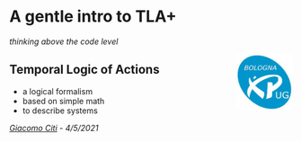 A gentle intro to TLA+
======================

_thinking above the code level_

<img src="img/xpug.jpg" style="float: right;" width="100"/>

Temporal Logic of Actions
-------------------------
- a logical formalism
- based on simple math
- to describe systems

_[Giacomo Citi](https://twitter.com/giacomociti) - 4/5/2021_

